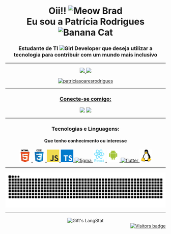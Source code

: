 <h1 align="center">Oii!! 
<img width="30" src="https://emojis.slackmojis.com/emojis/images/1643515045/10753/meow_bread_peek.gif?1643515045" alt="Meow Brad" /><br>
Eu sou a Patrícia Rodrigues
<img width="50" src="https://emojis.slackmojis.com/emojis/images/1643515353/13712/cat_banana.gif?1643515353" alt="Banana Cat" /></h1>
<h3 align="center">Estudante de TI <img width="20" src= "https://emojis.slackmojis.com/emojis/images/1643514334/3077/female-bl-technologist.png?1643514334" alt="Girl Developer"/> que deseja utilizar a tecnologia para contribuir com um mundo mais inclusivo</h3>

---
 <div align="center">
  <a href="https://github.com/patriciasoaresrodrigues">
  <img height="120em" src="https://github-readme-stats-sigma-five.vercel.app/api?username=patriciasoaresrodrigues&show_icons=true&theme=dracula&include_all_commits=true&count_private=true"/>
  <img height="120em" src="https://github-readme-stats-sigma-five.vercel.app/api/top-langs/?username=patriciasoaresrodrigues&layout=compact&langs_count=7&theme=dracula"/>
 
  <p><img src="https://github-readme-streak-stats.herokuapp.com/?user=patriciasoaresrodrigues&theme=dracula&hide_border=false" alt="patriciasoaresrodrigues" /></p>
</div>

---

<h3 align="center">Conecte-se comigo:</h3>
<p align="center">
    <a href = "mailto:patricia.soares.o.rodrigues@gmail.com"><img src="https://img.shields.io/badge/-Gmail-%23333?style=for-the-badge&logo=gmail&logoColor=white" target="_blank"></a>
    <a href="https://www.linkedin.com/in/patriciasoaresrodrigues" target="_blank"><img src="https://img.shields.io/badge/-LinkedIn-%230077B5?style=for-the-badge&logo=linkedin&logoColor=white" target="_blank"></a> 

</p>

 ---

<h3 align="center">Tecnologias e Linguagens:</h3>
<h4 align="center">Que tenho conhecimento ou interesse</h4>
<p align="center"> 
    <a href="https://www.w3.org/html/" target="_blank" rel="noreferrer"> <img src="https://raw.githubusercontent.com/devicons/devicon/master/icons/html5/html5-original-wordmark.svg" alt="html5" width="40" height="40"/> </a> 
    <a href="https://www.w3schools.com/css/" target="_blank" rel="noreferrer"> <img src="https://raw.githubusercontent.com/devicons/devicon/master/icons/css3/css3-original-wordmark.svg" alt="css3" width="40" height="40"/> </a> 
    <a href="https://developer.mozilla.org/en-US/docs/Web/JavaScript" target="_blank" rel="noreferrer"> <img src="https://raw.githubusercontent.com/devicons/devicon/master/icons/javascript/javascript-original.svg" alt="javascript" width="40" height="40"/> </a> 
    <a href="https://www.typescriptlang.org/" target="_blank" rel="noreferrer"> <img src="https://raw.githubusercontent.com/devicons/devicon/master/icons/typescript/typescript-original.svg" alt="typescript" width="40" height="40"/> </a> 
    <a href="https://www.figma.com/" target="_blank" rel="noreferrer"> <img src="https://www.vectorlogo.zone/logos/figma/figma-icon.svg" alt="figma" width="40" height="40"/> </a> 
    <a href="https://reactjs.org/" target="_blank" rel="noreferrer"> <img src="https://raw.githubusercontent.com/devicons/devicon/master/icons/react/react-original-wordmark.svg" alt="react" width="40" height="40"/> </a> 
    <a href="https://developer.android.com" target="_blank" rel="noreferrer"> <img src="https://raw.githubusercontent.com/devicons/devicon/master/icons/android/android-original-wordmark.svg" alt="android" width="40" height="40"/> </a> 
    <a href="https://flutter.dev" target="_blank" rel="noreferrer"> <img src="https://www.vectorlogo.zone/logos/flutterio/flutterio-icon.svg" alt="flutter" width="40" height="40"/> </a> 
    <a href="https://www.linux.org/" target="_blank" rel="noreferrer"> <img src="https://raw.githubusercontent.com/devicons/devicon/master/icons/linux/linux-original.svg" alt="linux" width="40" height="40"/> </a> 
<p>

---

<div align="center">
  


 ![Snake animation](https://github.com/phelliperodrigues/phelliperodrigues/blob/output/github-contribution-grid-snake.svg)

 
</div>

---

<div align="center">
<img align="center" src="https://spotify-github-profile.vercel.app/api/view?uid=pattyoliveirarodrigues&cover_image=true&theme=novatorem&show_offline=false&background_color=121212&interchange=false&bar_color=ff6e96&bar_color_cover=false" alt="Gift's LangStat" />
</div>

<div align="right">
  <a href="https://badges.pufler.dev">
      <img src="https://komarev.com/ghpvc/?username=patriciasoaresrodrigues" alt="Visitors badge" />
   </a>
</div>

